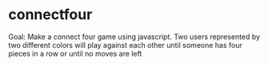 # connectfour
Goal:
Make a connect four game using javascript.
Two users represented by two different colors will play against each other until someone has four pieces in a row or until no moves are left
